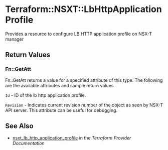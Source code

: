 # Terraform::NSXT::LbHttpApplicationProfile

Provides a resource to configure LB HTTP application profile on NSX-T manager

## Return Values

### Fn::GetAtt

Fn::GetAtt returns a value for a specified attribute of this type. The following are the available attributes and sample return values.

`Id` - ID of the lb http application profile.

`Revision` - Indicates current revision number of the object as seen by NSX-T API server. This attribute can be useful for debugging.

## See Also

* [nsxt_lb_http_application_profile](https://www.terraform.io/docs/providers/nsxt/r/lb_http_application_profile.html) in the _Terraform Provider Documentation_